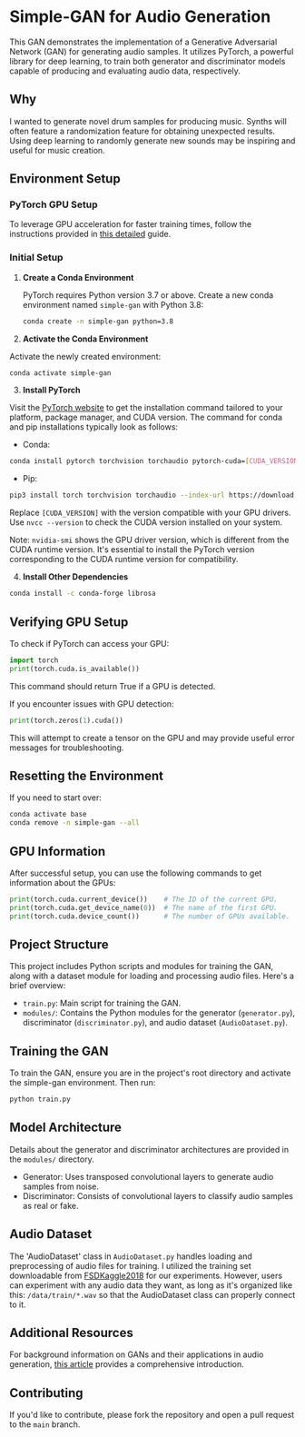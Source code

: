 # Simple-GAN for Audio Generation

This GAN demonstrates the implementation of a Generative Adversarial Network (GAN) for generating audio samples. It utilizes PyTorch, a powerful library for deep learning, to train both generator and discriminator models capable of producing and evaluating audio data, respectively.

## Why

I wanted to generate novel drum samples for producing music. Synths will often feature a randomization feature for obtaining unexpected results. Using deep learning to randomly generate new sounds may be inspiring and useful for music creation.

## Environment Setup

### PyTorch GPU Setup

To leverage GPU acceleration for faster training times, follow the instructions provided in [this detailed](https://mct-master.github.io/machine-learning/2023/04/25/olivegr-pytorch-gpu.html) guide.

### Initial Setup

1. **Create a Conda Environment**

   PyTorch requires Python version 3.7 or above. Create a new conda environment named `simple-gan` with Python 3.8:

   ```bash
   conda create -n simple-gan python=3.8
   ```

2. **Activate the Conda Environment**

Activate the newly created environment:

```bash
conda activate simple-gan
```

3. **Install PyTorch**

Visit the [PyTorch website](https://pytorch.org/get-started/locally/) to get the installation command tailored to your platform, package manager, and CUDA version. The command for conda and pip installations typically look as follows:

* Conda:

```bash
conda install pytorch torchvision torchaudio pytorch-cuda=[CUDA_VERSION] -c pytorch -c nvidia
```

* Pip:

```bash
pip3 install torch torchvision torchaudio --index-url https://download.pytorch.org/whl/cu[CUDA_VERSION]
```

Replace `[CUDA_VERSION]` with the version compatible with your GPU drivers. Use `nvcc --version` to check the CUDA version installed on your system.

Note: `nvidia-smi` shows the GPU driver version, which is different from the CUDA runtime version. It's essential to install the PyTorch version corresponding to the CUDA runtime version for compatibility.

4. **Install Other Dependencies**

```bash
conda install -c conda-forge librosa
```

## Verifying GPU Setup

To check if PyTorch can access your GPU:

```py
import torch
print(torch.cuda.is_available())
```

This command should return True if a GPU is detected.

If you encounter issues with GPU detection:

```py
print(torch.zeros(1).cuda())
```

This will attempt to create a tensor on the GPU and may provide useful error messages for troubleshooting.

## Resetting the Environment

If you need to start over:

```bash
conda activate base
conda remove -n simple-gan --all
```

## GPU Information

After successful setup, you can use the following commands to get information about the GPUs:

```py
print(torch.cuda.current_device())    # The ID of the current GPU.
print(torch.cuda.get_device_name(0))  # The name of the first GPU.
print(torch.cuda.device_count())      # The number of GPUs available.
```

## Project Structure

This project includes Python scripts and modules for training the GAN, along with a dataset module for loading and processing audio files. Here's a brief overview:

* `train.py`: Main script for training the GAN.
* `modules/`: Contains the Python modules for the generator (`generator.py`), discriminator (`discriminator.py`), and audio dataset (`AudioDataset.py`).

## Training the GAN

To train the GAN, ensure you are in the project's root directory and activate the simple-gan environment. Then run:

```bash
python train.py
```

## Model Architecture

Details about the generator and discriminator architectures are provided in the `modules/` directory.

* Generator: Uses transposed convolutional layers to generate audio samples from noise.
* Discriminator: Consists of convolutional layers to classify audio samples as real or fake.

## Audio Dataset

The 'AudioDataset' class in `AudioDataset.py` handles loading and preprocessing of audio files for training. I utilized the training set downloadable from [FSDKaggle2018](https://zenodo.org/records/2552860#.XFD05fwo-V4) for our experiments. However, users can experiment with any audio data they want, as long as it's organized like this: `/data/train/*.wav` so that the AudioDataset class can properly connect to it.

## Additional Resources

For background information on GANs and their applications in audio generation, [this article](https://realpython.com/generative-adversarial-networks/) provides a comprehensive introduction.

## Contributing

If you'd like to contribute, please fork the repository and open a pull request to the `main` branch.
